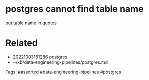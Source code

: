 # postgres cannot find table name
put table name in quotes

# Related
- [20221003151286](/zet/20221003151286/README.md) postgres
- ~/kb/data-engineering-pipelines/postgres.md

Tags:
    #assorted #data-engineering-pipelines #postgres
